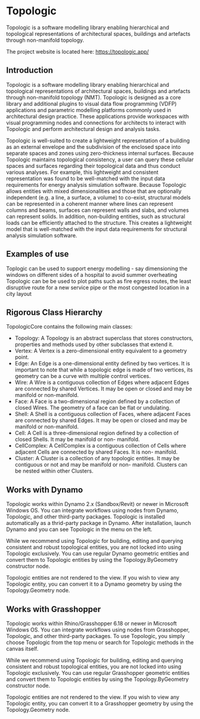 # Topologic
Topologic is a software modelling library enabling hierarchical and topological representations of architectural spaces, buildings and artefacts through non-manifold topology.

The project website is located here: https://topologic.app/


## Introduction
Topologic is a software modelling library enabling hierarchical and topological representations of architectural spaces, buildings and artefacts through non-manifold topology (NMT). Topologic is designed as a core library and additional plugins to visual data flow programming (VDFP) applications and parametric modelling platforms commonly used in architectural design practice. These applications provide workspaces with visual programming nodes and connections for architects to interact with Topologic and perform architectural design and analysis tasks.

Topologic is well-suited to create a lightweight representation of a building as an external envelope and the subdivision of the enclosed space into separate spaces and zones using zero-thickness internal surfaces. Because Topologic maintains topological consistency, a user can query these cellular spaces and surfaces regarding their topological data and thus conduct various analyses. For example, this lightweight and consistent representation was found to be well-matched with the input data requirements for energy analysis simulation software. Because Topologic allows entities with mixed dimensionalities and those that are optionally independent (e.g. a line, a surface, a volume) to co-exist, structural models can be represented in a coherent manner where lines can represent columns and beams, surfaces can represent walls and slabs, and volumes can represent solids. In addition, non-building entities, such as structural loads can be efficiently attached to the structure. This creates a lightweight model that is well-matched with the input data requirements for structural analysis simulation software.

## Examples of use
Toplogic can be used to support energy modelling - say dimensioning the windows on different sides of a hospital to avoid summer overheating
Topologic can be be used to plot paths such as fire egress routes, the least disruptive route for a new service pipe or the most congested location in a city layout

## Rigorous Class Hierarchy
TopologicCore contains the following main classes:

* Topology: A Topology is an abstract superclass that stores constructors, properties and methods used by other subclasses that extend it.
* Vertex: A Vertex is a zero-dimensional entity equivalent to a geometry point.
* Edge: An Edge is a one-dimensional entity defined by two vertices. It is important to note that while a topologic edge is made of two vertices, its geometry can be a curve with multiple control vertices.
* Wire: A Wire is a contiguous collection of Edges where adjacent Edges are connected by shared Vertices. It may be open or closed and may be manifold or non-manifold.
* Face: A Face is a two-dimensional region defined by a collection of closed Wires. The geometry of a face can be flat or undulating.
* Shell: A Shell is a contiguous collection of Faces, where adjacent Faces are connected by shared Edges. It may be open or closed and may be manifold or non-manifold.
* Cell: A Cell is a three-dimensional region defined by a collection of closed Shells. It may be manifold or non- manifold.
* CellComplex: A CellComplex is a contiguous collection of Cells where adjacent Cells are connected by shared Faces. It is non- manifold.
* Cluster: A Cluster is a collection of any topologic entities. It may be contiguous or not and may be manifold or non- manifold. Clusters can be nested within other Clusters.

## Works with Dynamo
Topologic works within Dynamo 2.x (Sandbox/Revit) or newer in Microsoft Windows OS. You can integrate workflows using nodes from Dynamo, Topologic, and other third-party packages. Topologic is installed automatically as a thrid-party package in Dynamo. After installation, launch Dynamo and you can see Topologic in the menu on the left.

While we recommend using Topologic for building, editing and querying consistent and robust topological entities, you are not locked into using Topologic exclusively. You can use regular Dynamo geometric entities and convert them to Topologic entities by using the Topology.ByGeometry constructor node.

Topologic entities are not rendered to the view. If you wish to view any Topologic entity, you can convert it to a Dynamo geometry by using the Topology.Geometry node.

## Works with Grasshopper
Topologic works within Rhino/Grasshopper 6.18 or newer in Microsoft Windows OS. You can integrate workflows using nodes from Grasshopper, Topologic, and other third-party packages. To use Topologic, you simply choose Topologic from the top menu or search for Topologic methods in the canvas itself.

While we recommend using Topologic for building, editing and querying consistent and robust topological entities, you are not locked into using Topologic exclusively. You can use regular Grasshopper geometric entities and convert them to Topologic entities by using the Topology.ByGeometry constructor node.

Topologic entities are not rendered to the view. If you wish to view any Topologic entity, you can convert it to a Grasshopper geometry by using the Topology.Geometry node.
